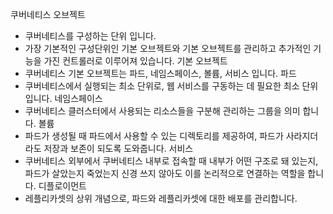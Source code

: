 쿠버네티스 오브젝트
- 쿠버네티스를 구성하는 단위 입니다.
- 가장 기본적인 구성단위인 기본 오브젝트와 기본 오브젝트를 관리하고 추가적인 기능을 가진 컨트롤러로 이루어져 있습니다.
기본 오브젝트
- 쿠버네티스 기본 오브젝트는 파드, 네임스페이스, 볼륨, 서비스 입니다.
파드
- 쿠버네티스에서 실행되는 최소 단위로, 웹 서비스를 구동하는 데 필요한 최소 단위 입니다.
네임스페이스
- 쿠버네티스 클러스터에서 사용되는 리소스들을 구분해 관리하는 그룹을 의미 합니다.
볼륨
- 파드가 생성될 때 파드에서 사용할 수 있는 디렉토리를 제공하여, 파드가 사라지더라도 저장과 보존이 되도록 도와줍니다.
서비스
- 쿠버네티스 외부에서 쿠버네티스 내부로 접속할 때 내부가 어떤 구조로 돼 있는지, 파드가 살았는지 죽었는지 신경 쓰지 않아도 이를 논리적으로 연결하는 역할을 합니다.
디플로이먼트
-  레플리카셋의 상위 개념으로, 파드와 레플리카셋에 대한 배포를 관리합니다.